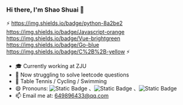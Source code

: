 ### Hi there, I'm Shao Shuai 👋
⚡
https://img.shields.io/badge/python-8a2be2
https://img.shields.io/badge/Javascript-orange
https://img.shields.io/badge/Vue-brightgreen
https://img.shields.io/badge/Go-blue
https://img.shields.io/badge/C%2B%2B-yellow
⚡

- 🎓 Currently working at ZJU
- 🌱 Now struggling to solve leetcode questions
- 🏃 Table Tennis / Cycling / Swimming
- 😄 Pronouns: ![Static Badge](https://img.shields.io/badge/%E5%88%92%E6%B0%B4%E7%9A%84%E9%B1%BC-blue)
、![Static Badge](https://img.shields.io/badge/%E8%A3%85%E9%A5%AD%E7%9A%84%E6%A1%B6-brown)
、![Static Badge](https://img.shields.io/badge/%E7%94%9F%E4%BA%A7%E9%98%9F%E7%9A%84%E9%A9%B4-grey)
- 📫 Email me at: 649896433@qq.com




<!--
**wangshaoshuai-0726/wangshaoshuai-0726** is a ✨ _special_ ✨ repository because its `README.md` (this file) appears on your GitHub profile.
- 👯 I’m looking to collaborate on ...
- 🤔 I’m looking for help with ...
- ⚡ C++ / Python / Go / Vue / Pytorch
- 💬 Ask me about ...🔭
-->
